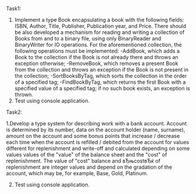 Task1:
1. Implement a type Book encapsulating a book with the following fields: ISBN, Author, Title, Publisher, Publication year, and Price. 
There should be also developed a mechanism for reading and writing a collection of Books from and to a binary file, using only BinaryReader and BinaryWriter for IO operations. 
For the aforementioned collection, the following operations must be implemented:
 -AddBook, which adds a Book to the collection if the Book is not already there and throws an exception otherwise;
 -RemoveBook, which removes a present Book from the collection and throws an exception if the Book is not present in the collection;
 -SortBooksByTag, which sorts the collection in the order of a specified tag;
 -FindBookByTag, which returns the first Book with a specified value of a specified tag; if no such book exists, an exception is thrown.
2. Test using console application.

Task2:

1.Develop a type system for describing work with a bank account. Account is determined by its number, data on the account holder (name, surname), amount on the account and some bonus points that increase / decrease
each time when the account is refilled / debited from the account for values different for replenishment and write-off and calculated depending on some values
values of the "value" of the balance sheet and the "cost" of replenishment. 
The value of "cost" balance and вЂњcostвЂќ of replenishment are integer values and depend on the gradation of the account, which may be, for example, Base, Gold, Platinum.

2. Test using console application.
